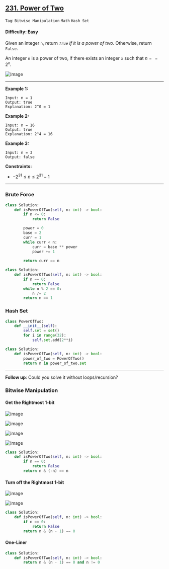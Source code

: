 ## [231. Power of Two](https://leetcode.com/problems/power-of-two)

```Tag```: ```Bitwise Manipulation``` ```Math``` ```Hash Set```

#### Difficulty: Easy

Given an integer ```n```, return _```True``` if it is a power of two_. Otherwise, return ```False```.

An integer ```n``` is a power of two, if there exists an integer ```x``` such that $n == 2^x$.

![image](https://github.com/quananhle/Python/assets/35042430/c8de52a6-8581-4331-bdf6-68d881956840)

---

__Example 1:__
```
Input: n = 1
Output: true
Explanation: 2^0 = 1
```

__Example 2:__
```
Input: n = 16
Output: true
Explanation: 2^4 = 16
```

__Example 3:__
```
Input: n = 3
Output: false
```

__Constraints:__

- $-2^{31} \le n \le 2^{31} - 1$

---

### Brute Force

```Python
class Solution:
    def isPowerOfTwo(self, n: int) -> bool:
        if n <= 0:
            return False

        power = 0
        base = 2
        curr = 1
        while curr < n:
            curr = base ** power
            power += 1
        
        return curr == n
```

```Python
class Solution:
    def isPowerOfTwo(self, n: int) -> bool:
        if n == 0:
            return False
        while n % 2 == 0:
            n /= 2
        return n == 1
```

### Hash Set

```Python
class PowerOfTwo:
    def __init__(self):
        self.set = set()
        for i in range(32):
            self.set.add(2**i)

class Solution:
    def isPowerOfTwo(self, n: int) -> bool:
        power_of_two = PowerOfTwo()
        return n in power_of_two.set
```

---

__Follow up__: Could you solve it without loops/recursion?

### Bitwise Manipulation 

#### Get the Rightmost 1-bit

![image](https://user-images.githubusercontent.com/35042430/234666139-71e2c7fa-d981-484c-9c06-34a86dbc270b.png)

![image](https://leetcode.com/problems/power-of-two/Figures/231/twos.png)

![image](https://leetcode.com/problems/power-of-two/Figures/231/rightmost.png)

![image](https://leetcode.com/problems/power-of-two/Figures/231/first2.png)

```Python
class Solution:
    def isPowerOfTwo(self, n: int) -> bool:
        if n == 0:
            return False
        return n & (-n) == n
```

#### Turn off the Rightmost 1-bit

![image](https://leetcode.com/problems/power-of-two/Figures/231/turn2.png)

![image](https://leetcode.com/problems/power-of-two/Figures/231/second2.png)

```Python
class Solution:
    def isPowerOfTwo(self, n: int) -> bool:
        if n == 0:
            return False
        return n & (n - 1) == 0
```

#### One-Liner

```Python
class Solution:
    def isPowerOfTwo(self, n: int) -> bool:
        return n & (n - 1) == 0 and n != 0
```
